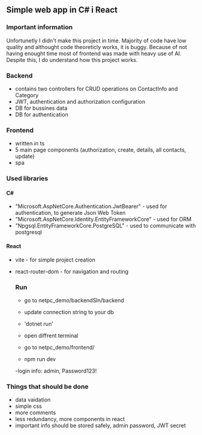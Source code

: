 ## Simple web app in C# i React

### Important information
Unfortunetly I didn't make this project in time. Majority of code have low quality and althought code theoreticly works, it is buggy. Because of not having enought time most of frontend was made with heavy use of AI. Despite this, I do understand how this project works. 

### Backend 
 - contains two controllers for CRUD operations on ContactInfo and Category
 - JWT, authentication and authorization configuration
 - DB for bussines data
 - DB for authentication

### Frontend
 - written in ts
 - 5 main page components (authorization, create, details, all contacts, update)
 - spa

### Used libraries
#### C#
- "Microsoft.AspNetCore.Authentication.JwtBearer" - used for authentication, to generate Json Web Token
- "Microsoft.AspNetCore.Identity.EntityFrameworkCore" - used for ORM
- "Npgsql.EntityFrameworkCore.PostgreSQL" - used to communicate with postgresql

#### React
- vite - for simple project creation
- react-router-dom - for navigation and routing

  ### Run
  - go to netpc_demo/backendSln/backend
  - update connection string to your db
  - 'dotnet run'
 
  - open diffrent terminal
  - go to netpc_demo/frontend/
  - npm run dev

  -login info: admin, Password123!
 
### Things that should be done
- data vaidation
- simple css
- more comments
- less redundancy, more components in react
- important info should be stored safely, admin password, JWT secret
  
